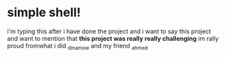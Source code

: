 # simple shell!

i'm typing this after i have done the project and i want to say this project and want to mention that **this project was really really challenging** im rally proud fromwhat i did <sub>dinamow</sub> and my friend <sub>ahmed</sub>

